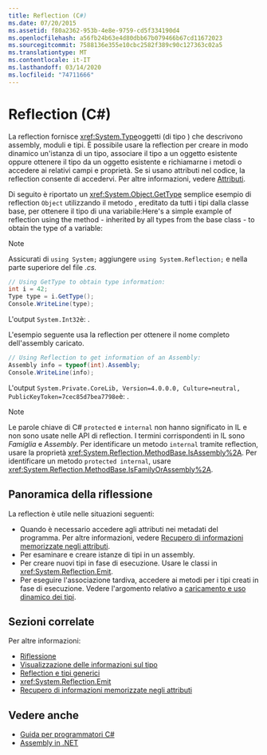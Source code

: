 ```yaml
---
title: Reflection (C#)
ms.date: 07/20/2015
ms.assetid: f80a2362-953b-4e8e-9759-cd5f334190d4
ms.openlocfilehash: a56fb24b63e4d80dbb67b079466b67cd11672023
ms.sourcegitcommit: 7588136e355e10cbc2582f389c90c127363c02a5
ms.translationtype: MT
ms.contentlocale: it-IT
ms.lasthandoff: 03/14/2020
ms.locfileid: "74711666"
---
```

# <a name="reflection-c"></a>Reflection (C#)

La reflection fornisce <xref:System.Type>oggetti (di tipo ) che descrivono assembly, moduli e tipi. È possibile usare la reflection per creare in modo dinamico un'istanza di un tipo, associare il tipo a un oggetto esistente oppure ottenere il tipo da un oggetto esistente e richiamarne i metodi o accedere ai relativi campi e proprietà. Se si usano attributi nel codice, la reflection consente di accedervi. Per altre informazioni, vedere [Attributi](../../../standard/attributes/index.md).

Di seguito è riportato un <xref:System.Object.GetType> semplice esempio di reflection `Object` utilizzando il metodo , ereditato da tutti i tipi dalla classe base, per ottenere il tipo di una variabile:Here's a simple example of reflection using the method - inherited by all types from the base class - to obtain the type of a variable:

> [!NOTE]
> Assicurati di `using System;` aggiungere `using System.Reflection;` e nella parte superiore del file *.cs.*

```csharp
// Using GetType to obtain type information:
int i = 42;
Type type = i.GetType();
Console.WriteLine(type);
```

L'output `System.Int32`è: .

L'esempio seguente usa la reflection per ottenere il nome completo dell'assembly caricato.

```csharp
// Using Reflection to get information of an Assembly:
Assembly info = typeof(int).Assembly;
Console.WriteLine(info);
```

L'output `System.Private.CoreLib, Version=4.0.0.0, Culture=neutral, PublicKeyToken=7cec85d7bea7798e`è: .

> [!NOTE]
> Le parole chiave di C# `protected` e `internal` non hanno significato in IL e non sono usate nelle API di reflection. I termini corrispondenti in IL sono *Famiglia* e *Assembly*. Per identificare un metodo `internal` tramite reflection, usare la proprietà <xref:System.Reflection.MethodBase.IsAssembly%2A>. Per identificare un metodo `protected internal`, usare <xref:System.Reflection.MethodBase.IsFamilyOrAssembly%2A>.

## <a name="reflection-overview"></a>Panoramica della riflessione

La reflection è utile nelle situazioni seguenti:

- Quando è necessario accedere agli attributi nei metadati del programma. Per altre informazioni, vedere [Recupero di informazioni memorizzate negli attributi](../../../standard/attributes/retrieving-information-stored-in-attributes.md).
- Per esaminare e creare istanze di tipi in un assembly.
- Per creare nuovi tipi in fase di esecuzione. Usare le classi in <xref:System.Reflection.Emit>.
- Per eseguire l'associazione tardiva, accedere ai metodi per i tipi creati in fase di esecuzione. Vedere l'argomento relativo a [caricamento e uso dinamico dei tipi](../../../framework/reflection-and-codedom/dynamically-loading-and-using-types.md).

## <a name="related-sections"></a>Sezioni correlate

Per altre informazioni:

- [Riflessione](../../../framework/reflection-and-codedom/reflection.md)
- [Visualizzazione delle informazioni sul tipo](../../../framework/reflection-and-codedom/viewing-type-information.md)
- [Reflection e tipi generici](../../../framework/reflection-and-codedom/reflection-and-generic-types.md)
- <xref:System.Reflection.Emit>
- [Recupero di informazioni memorizzate negli attributi](../../../standard/attributes/retrieving-information-stored-in-attributes.md)

## <a name="see-also"></a>Vedere anche

- [Guida per programmatori C#](../index.md)
- [Assembly in .NET](../../../standard/assembly/index.md)
